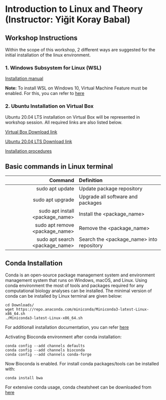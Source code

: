 # Introduction to Linux and Theory (Instructor: Yiğit Koray Babal)
## Workshop Instructions

Within the scope of this workshop, 2 different ways are suggested for the initial installation of the linux environment.

### 1. Windows Subsystem for Linux (WSL)

[Installation manual](https://docs.microsoft.com/en-us/windows/wsl/install-win10)

**Note:** To install WSL on Windows 10, Virtual Machine Feature must be enabled. For this, you can refer to [here](https://docs.microsoft.com/tr-tr/windows/wsl/install-win10#step-2---check-requirements-for-running-wsl-2)

### 2. Ubuntu Installation on Virtual Box

Ubuntu 20.04 LTS installation on Virtual Box will be represented in workshop session. All required links are also listed below.

[Virtual Box Download link](https://www.virtualbox.org/wiki/Downloads)

[Ubuntu 20.04 LTS Download link](https://ubuntu.com/download/desktop)

[Installation procedures](https://www.wikihow.com/Install-Ubuntu-on-VirtualBox)

## Basic commands in Linux terminal

**Command** | **Definition**
---:|:---
sudo apt update | Update package repository
sudo apt upgrade | Upgrade all software and packages
sudo apt install <package_name> | Install the <package_name>
sudo apt remove <package_name> | Remove the <package_name>
sudo apt search <package_name> | Search the <package_name> into repository

## Conda Installation

Conda is an open-source package management system and environment management system that runs on Windows, macOS, and Linux. Using conda environment the most of tools and packages required for any computational biology analyses can be installed. The minimal version of conda can be installed by Linux terminal are given below:

    cd Downloads/
    wget https://repo.anaconda.com/miniconda/Miniconda3-latest-Linux-x86_64.sh
    ./Miniconda3-latest-Linux-x86_64.sh

For additionall installation documentation, you can refer [here](https://conda.io/projects/conda/en/latest/user-guide/install/linux.html)

Activating Bioconda environment after conda installation:

    conda config --add channels defaults
    conda config --add channels bioconda
    conda config --add channels conda-forge
   
Now Bioconda is enabled. For install conda packages/tools can be installed with:

    conda install bwa
    
 For extensive conda usage, conda cheatsheet can be downloaded from [here](https://docs.conda.io/projects/conda/en/4.6.0/_downloads/52a95608c49671267e40c689e0bc00ca/conda-cheatsheet.pdf)

